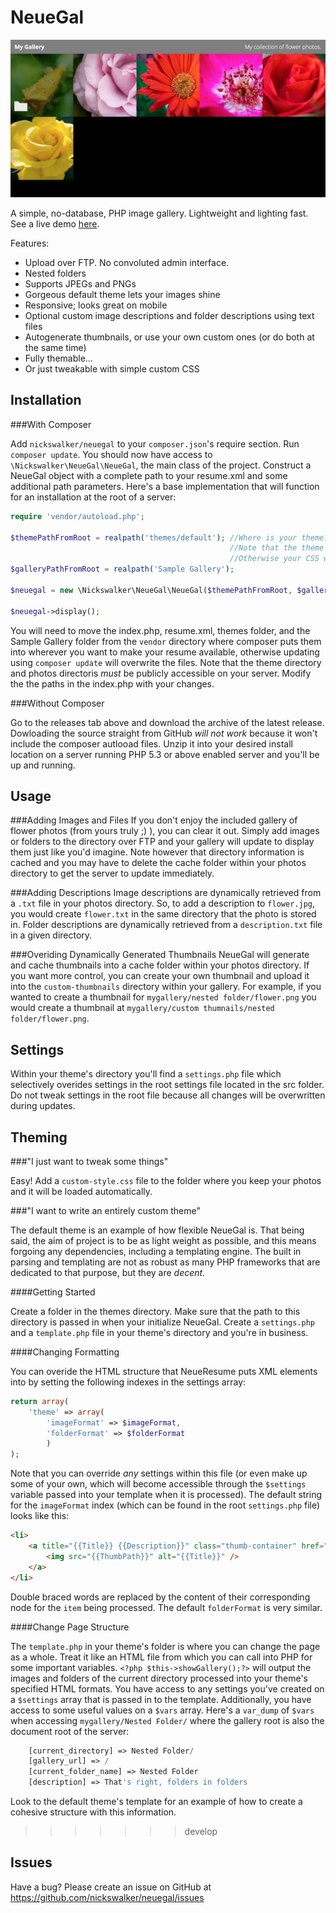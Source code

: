 NeueGal
=======

<img src="example.png" title="Example gallery using the default theme." />

A simple, no-database, PHP image gallery. Lightweight and lighting fast. See a live demo [here](http://ineswalker.com/).

Features:
* Upload over FTP. No convoluted admin interface.
* Nested folders
* Supports JPEGs and PNGs
* Gorgeous default theme lets your images shine
* Responsive; looks great on mobile
* Optional custom image descriptions and folder descriptions using text files
* Autogenerate thumbnails, or use your own custom ones (or do both at the same time)
* Fully themable...
* Or just tweakable with simple custom CSS


Installation
------

###With Composer

Add `nickswalker/neuegal` to your `composer.json`'s require section. Run `composer update`. You should now have access to `\Nickswalker\NeueGal\NeueGal`, the main class of the project. Construct a NeueGal object with a complete path to your resume.xml and some additional path parameters. Here's a base implementation that will function for an installation at the root of a server:

````php
require 'vendor/autoload.php';

$themePathFromRoot = realpath('themes/default'); //Where is your theme?
												 //Note that the theme MUST be in a publicly accesible directory!
												 //Otherwise your CSS won't load :(
$galleryPathFromRoot = realpath('Sample Gallery');

$neuegal = new \Nickswalker\NeueGal\NeueGal($themePathFromRoot, $galleryPathFromRoot);

$neuegal->display();
````

You will need to move the index.php, resume.xml, themes folder, and the Sample Gallery folder from the `vendor` directory where composer puts them into wherever you want to make your resume available, otherwise updating using `composer update` will overwrite the files. Note that the theme directory and photos directoris *must* be publicly accessible on your server. Modify the the paths in the index.php with your changes.

###Without Composer

Go to the releases tab above and download the archive of the latest release. Dowloading the source straight from GitHub *will not work* because it won't include the composer autlooad files. Unzip it into your desired install location on a server running PHP 5.3 or above enabled server and you'll be up and running.


Usage
------
###Adding Images and Files
If you don't enjoy the included gallery of flower photos (from yours truly ;) ), you can clear it out. Simply add images or folders to the directory over FTP and your gallery will update
to display them just like you'd imagine. Note however that directory information is cached and you may have to delete the
cache folder within your photos directory to get the server to update immediately.


###Adding Descriptions
Image descriptions are dynamically retrieved from a `.txt` file in your photos directory. So, to add a description to `flower.jpg`, you would create `flower.txt` in the same directory that the photo is stored in. Folder descriptions are dynamically retrieved from a `description.txt` file in a given directory.


###Overiding Dynamically Generated Thumbnails
NeueGal will generate and cache thumbnails into a cache folder within your photos directory. If you want more control, you can create your own thumbnail and upload it into the `custom-thumbnails` directory within your gallery. For example, if you wanted to create a thumbnail for `mygallery/nested folder/flower.png` you would create a thumbnail at `mygallery/custom thumnails/nested folder/flower.png`.

Settings
------

Within your theme's directory you'll find a `settings.php` file which selectively overides settings in the root settings file located in the src folder. Do not tweak settings in the root file because all changes will be overwritten during updates.


Theming
------

###"I just want to tweak some things"

Easy! Add a `custom-style.css` file to the folder where you keep your photos and it will be loaded automatically.

###"I want to write an entirely custom theme"

The default theme is an example of how flexible NeueGal is. That being said, the aim of project is to be as light weight as possible, and this means forgoing any dependencies, including a templating engine. The built in parsing and templating are not as robust as many PHP frameworks that are dedicated to that purpose, but they are _decent_.

####Getting Started

Create a folder in the themes directory. Make sure that the path to this directory is passed in when your initialize NeueGal. Create a `settings.php` and a `template.php` file in your theme's directory and you're in business.

####Changing Formatting

You can overide the HTML structure that NeueResume puts XML elements into by setting the following indexes in the settings array:

````php
return array(
    'theme' => array(
		'imageFormat' => $imageFormat,
		'folderFormat' => $folderFormat
		)
);
````

Note that you can override _any_ settings within this file (or even make up some of your own, which will become accessible through the `$settings` variable passed into your template when it is processed). The default string for the `imageFormat` index (which can be found in the root `settings.php` file) looks like this:

````html
<li>
	<a title="{{Title}} {{Description}}" class="thumb-container" href="{{Path}}" >
		<img src="{{ThumbPath}}" alt="{{Title}}" />
	</a>
</li>
````
Double braced words are replaced by the content of their corresponding node for the `item` being processed. The default `folderFormat` is very similar.

####Change Page Structure

The `template.php` in your theme's folder is where you can change the page as a whole. Treat it like an HTML file from which you can call into PHP for some important variables. `<?php $this->showGallery();?>` will output the images and folders of the current directory processed into your theme's specified HTML formats. You have access to any settings you've created on a `$settings` array that is passed in to the template. Additionally, you have access to some useful values on a `$vars` array. Here's a `var_dump` of `$vars` when accessing `mygallery/Nested Folder/` where the gallery root is also the document root of the server:

````php
	[current_directory] => Nested Folder/
    [gallery_url] => /
    [current_folder_name] => Nested Folder
    [description] => That's right, folders in folders
````

Look to the default theme's template for an example of how to create a cohesive structure with this information.
>>>>>>> develop

Issues
------

Have a bug? Please create an issue on GitHub at https://github.com/nickswalker/neuegal/issues
